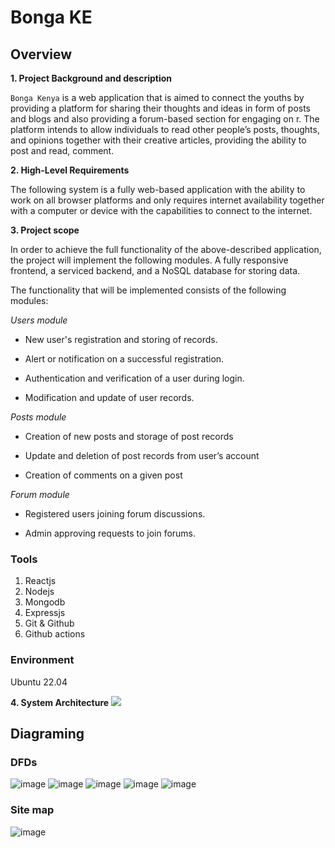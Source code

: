 # Bonga KE

## Overview

**1.  Project Background and description**

```Bonga Kenya``` is a web application that is aimed to connect the youths by providing a platform for sharing their thoughts and ideas in form of posts and blogs and also providing a forum-based section for engaging on r. The platform intends to allow individuals to read other people’s posts, thoughts, and opinions together with their creative articles, providing the ability to post and read, comment.

  

**2.  High-Level Requirements**

The following system is a fully web-based application with the ability to work on all browser platforms and only requires internet availability together with a computer or device with the capabilities to connect to the internet.

  

**3.  Project scope**

In order to achieve the full functionality of the above-described application, the project will implement the following modules. A fully responsive frontend, a serviced backend, and a NoSQL database for storing data.

The functionality that will be implemented consists of the following modules:

*Users module*

-   New user's registration and storing of records.
    
-   Alert or notification on a successful registration.
    
-   Authentication and verification of a user during login.
    
-   Modification and update of user records.
    

*Posts module*

-   Creation of new posts and storage of post records
    
-   Update and deletion of post records from user’s account
    
-   Creation of comments on a given post
    

*Forum module*

-   Registered users joining forum discussions.
    
-   Admin approving requests to join forums.

### Tools
1. Reactjs
2. Nodejs
3. Mongodb
4. Expressjs
5. Git & Github
6. Github actions


### Environment
Ubuntu 22.04

  

**4.  System Architecture**
**![](https://lh4.googleusercontent.com/D_73F5r5kSgnxux1nAL7bEyMzYmldCG5YLjLbvPDmnPsufZX0Kfbq-edxlFqIDjfwtn6dj1l3l57U5lRvxuHvPhdtqld4kaQZ65TsXRhlJbM_8SYtnLW6ywZAx9kUGB5-RxhGuqZvDzC6L2bFwESKurQPmzw2QZg1_b4Fpb1jMPoFc_M0XyBRWhYtw)**


## Diagraming

### DFDs
![image](https://user-images.githubusercontent.com/45181428/192973825-3ea26c7b-82ff-410a-8a09-d1960d007d10.png)
![image](https://user-images.githubusercontent.com/45181428/192973881-e319a00d-0b10-4a23-82fe-8cd770d88f4e.png)
![image](https://user-images.githubusercontent.com/45181428/192973963-d42ff896-56b4-4121-8aac-e2964ebd9cb7.png)
![image](https://user-images.githubusercontent.com/45181428/192974037-0a3e46e4-02be-49fc-9c8d-ca52fd922833.png)
![image](https://user-images.githubusercontent.com/45181428/192974137-5ba4669b-9347-4658-bd18-8b5532c0b1a5.png)


### Site map
![image](https://user-images.githubusercontent.com/45181428/192973524-8253ea5a-4782-49f3-8f0b-8d6fdbbf9dc1.png)
